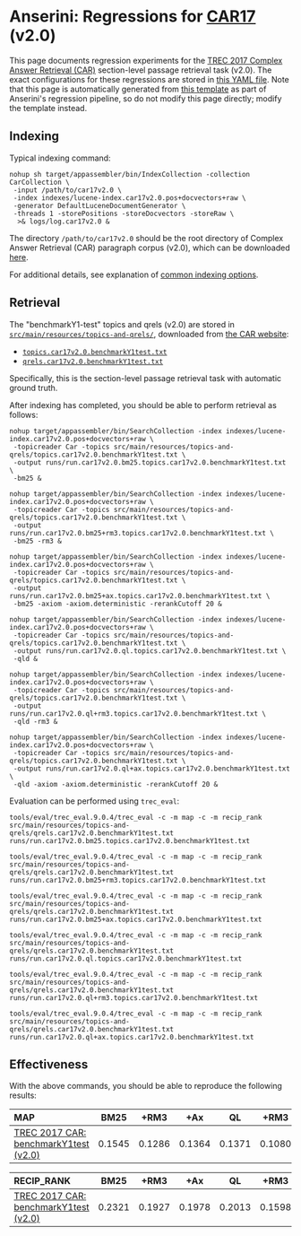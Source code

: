 # Anserini: Regressions for [CAR17](http://trec-car.cs.unh.edu/) (v2.0)

This page documents regression experiments for the [TREC 2017 Complex Answer Retrieval (CAR)](http://trec-car.cs.unh.edu/) section-level passage retrieval task (v2.0).
The exact configurations for these regressions are stored in [this YAML file](../src/main/resources/regression/car17v2.0.yaml).
Note that this page is automatically generated from [this template](../src/main/resources/docgen/templates/car17v2.0.template) as part of Anserini's regression pipeline, so do not modify this page directly; modify the template instead.

## Indexing

Typical indexing command:

```
nohup sh target/appassembler/bin/IndexCollection -collection CarCollection \
 -input /path/to/car17v2.0 \
 -index indexes/lucene-index.car17v2.0.pos+docvectors+raw \
 -generator DefaultLuceneDocumentGenerator \
 -threads 1 -storePositions -storeDocvectors -storeRaw \
  >& logs/log.car17v2.0 &
```

The directory `/path/to/car17v2.0` should be the root directory of Complex Answer Retrieval (CAR) paragraph corpus (v2.0), which can be downloaded [here](http://trec-car.cs.unh.edu/datareleases/).

For additional details, see explanation of [common indexing options](common-indexing-options.md).

## Retrieval

The "benchmarkY1-test" topics and qrels (v2.0) are stored in [`src/main/resources/topics-and-qrels/`](../src/main/resources/topics-and-qrels/), downloaded from [the CAR website](http://trec-car.cs.unh.edu/datareleases/):

+ [`topics.car17v2.0.benchmarkY1test.txt`](../src/main/resources/topics-and-qrels/topics.car17v2.0.benchmarkY1test.txt)
+ [`qrels.car17v2.0.benchmarkY1test.txt`](../src/main/resources/topics-and-qrels/qrels.car17v2.0.benchmarkY1test.txt)

Specifically, this is the section-level passage retrieval task with automatic ground truth.

After indexing has completed, you should be able to perform retrieval as follows:

```
nohup target/appassembler/bin/SearchCollection -index indexes/lucene-index.car17v2.0.pos+docvectors+raw \
 -topicreader Car -topics src/main/resources/topics-and-qrels/topics.car17v2.0.benchmarkY1test.txt \
 -output runs/run.car17v2.0.bm25.topics.car17v2.0.benchmarkY1test.txt \
 -bm25 &

nohup target/appassembler/bin/SearchCollection -index indexes/lucene-index.car17v2.0.pos+docvectors+raw \
 -topicreader Car -topics src/main/resources/topics-and-qrels/topics.car17v2.0.benchmarkY1test.txt \
 -output runs/run.car17v2.0.bm25+rm3.topics.car17v2.0.benchmarkY1test.txt \
 -bm25 -rm3 &

nohup target/appassembler/bin/SearchCollection -index indexes/lucene-index.car17v2.0.pos+docvectors+raw \
 -topicreader Car -topics src/main/resources/topics-and-qrels/topics.car17v2.0.benchmarkY1test.txt \
 -output runs/run.car17v2.0.bm25+ax.topics.car17v2.0.benchmarkY1test.txt \
 -bm25 -axiom -axiom.deterministic -rerankCutoff 20 &

nohup target/appassembler/bin/SearchCollection -index indexes/lucene-index.car17v2.0.pos+docvectors+raw \
 -topicreader Car -topics src/main/resources/topics-and-qrels/topics.car17v2.0.benchmarkY1test.txt \
 -output runs/run.car17v2.0.ql.topics.car17v2.0.benchmarkY1test.txt \
 -qld &

nohup target/appassembler/bin/SearchCollection -index indexes/lucene-index.car17v2.0.pos+docvectors+raw \
 -topicreader Car -topics src/main/resources/topics-and-qrels/topics.car17v2.0.benchmarkY1test.txt \
 -output runs/run.car17v2.0.ql+rm3.topics.car17v2.0.benchmarkY1test.txt \
 -qld -rm3 &

nohup target/appassembler/bin/SearchCollection -index indexes/lucene-index.car17v2.0.pos+docvectors+raw \
 -topicreader Car -topics src/main/resources/topics-and-qrels/topics.car17v2.0.benchmarkY1test.txt \
 -output runs/run.car17v2.0.ql+ax.topics.car17v2.0.benchmarkY1test.txt \
 -qld -axiom -axiom.deterministic -rerankCutoff 20 &
```

Evaluation can be performed using `trec_eval`:

```
tools/eval/trec_eval.9.0.4/trec_eval -c -m map -c -m recip_rank src/main/resources/topics-and-qrels/qrels.car17v2.0.benchmarkY1test.txt runs/run.car17v2.0.bm25.topics.car17v2.0.benchmarkY1test.txt

tools/eval/trec_eval.9.0.4/trec_eval -c -m map -c -m recip_rank src/main/resources/topics-and-qrels/qrels.car17v2.0.benchmarkY1test.txt runs/run.car17v2.0.bm25+rm3.topics.car17v2.0.benchmarkY1test.txt

tools/eval/trec_eval.9.0.4/trec_eval -c -m map -c -m recip_rank src/main/resources/topics-and-qrels/qrels.car17v2.0.benchmarkY1test.txt runs/run.car17v2.0.bm25+ax.topics.car17v2.0.benchmarkY1test.txt

tools/eval/trec_eval.9.0.4/trec_eval -c -m map -c -m recip_rank src/main/resources/topics-and-qrels/qrels.car17v2.0.benchmarkY1test.txt runs/run.car17v2.0.ql.topics.car17v2.0.benchmarkY1test.txt

tools/eval/trec_eval.9.0.4/trec_eval -c -m map -c -m recip_rank src/main/resources/topics-and-qrels/qrels.car17v2.0.benchmarkY1test.txt runs/run.car17v2.0.ql+rm3.topics.car17v2.0.benchmarkY1test.txt

tools/eval/trec_eval.9.0.4/trec_eval -c -m map -c -m recip_rank src/main/resources/topics-and-qrels/qrels.car17v2.0.benchmarkY1test.txt runs/run.car17v2.0.ql+ax.topics.car17v2.0.benchmarkY1test.txt
```

## Effectiveness

With the above commands, you should be able to reproduce the following results:

MAP                                     | BM25      | +RM3      | +Ax       | QL        | +RM3      | +Ax       |
:---------------------------------------|-----------|-----------|-----------|-----------|-----------|-----------|
[TREC 2017 CAR: benchmarkY1test (v2.0)](../src/main/resources/topics-and-qrels/topics.car17v2.0.benchmarkY1test.txt)| 0.1545    | 0.1286    | 0.1364    | 0.1371    | 0.1080    | 0.1077    |


RECIP_RANK                              | BM25      | +RM3      | +Ax       | QL        | +RM3      | +Ax       |
:---------------------------------------|-----------|-----------|-----------|-----------|-----------|-----------|
[TREC 2017 CAR: benchmarkY1test (v2.0)](../src/main/resources/topics-and-qrels/topics.car17v2.0.benchmarkY1test.txt)| 0.2321    | 0.1927    | 0.1978    | 0.2013    | 0.1598    | 0.1588    |
